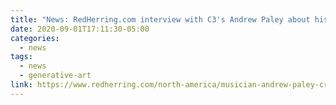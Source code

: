 ```yaml
---
title: "News: RedHerring.com interview with C3's Andrew Paley about his work with generative AI for music video animations"
date: 2020-09-01T17:11:30-05:00
categories:
  - news
tags:
  - news
  - generative-art
link: https://www.redherring.com/north-america/musician-andrew-paley-creates-ai-videos-collaborating-with-a-machine-fit-the-moment/
---
```

